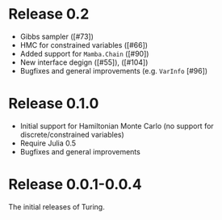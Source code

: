 # Release 0.2
- Gibbs sampler ([#73])
- HMC for constrained variables ([#66])
- Added support for `Mamba.Chain` ([#90])
- New interface degign ([#55]), ([#104])
- Bugfixes and general improvements (e.g. `VarInfo` [#96]) 

# Release 0.1.0
- Initial support for Hamiltonian Monte Carlo (no support for discrete/constrained variables)
- Require Julia 0.5
- Bugfixes and general improvements

# Release 0.0.1-0.0.4
The initial releases of Turing. 
